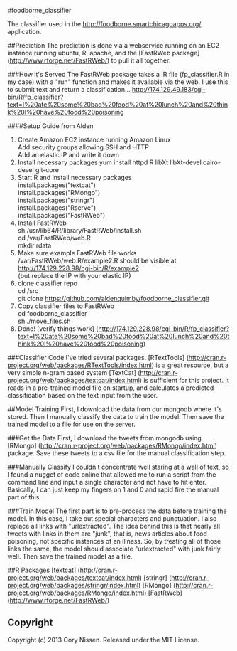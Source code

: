 #foodborne_classifier

The classifier used in the http://foodborne.smartchicagoapps.org/ application.

##Prediction
The prediction is done via a webservice running on an EC2 instance running ubuntu, R, apache, and the [FastRWeb package] (http://www.rforge.net/FastRWeb/) to pull it all together.

###How it's Served
The FastRWeb package takes a .R file (fp_classifier.R in my case) with a "run" function and makes it available via the web. I use this to submit text and return a classification... <http://174.129.49.183/cgi-bin/R/fp_classifier?text=I%20ate%20some%20bad%20food%20at%20lunch%20and%20think%20I%20have%20food%20poisoning>

####Setup Guide from Alden
1. Create Amazon EC2 instance running Amazon Linux  
	Add security groups allowing SSH and HTTP  
	Add an elastic IP and write it down  
2. Install necessary packages 
	yum install httpd R libXt libXt-devel cairo-devel git-core    
3. Start R and install necessary packages  
	install.packages("textcat")  
	install.packages("RMongo")  
	install.packages("stringr")  
	install.packages("Rserve")  
	install.packages("FastRWeb")  
4. Install FastRWeb  
	sh /usr/lib64/R/library/FastRWeb/install.sh  
	cd /var/FastRWeb/web.R  
	mkdir rdata  
5. Make sure example FastRWeb file works  
	/var/FastRWeb/web.R/example2.R should be visible at http://174.129.228.98/cgi-bin/R/example2  
	(but replace the IP with your elastic IP)  
6. clone classifier repo  
	cd /src  
	git clone https://github.com/aldenquimby/foodborne_classifier.git  
7. Copy classifier files to FastRWeb  
	cd foodborne_classifier  
	sh ./move_files.sh  
8. Done! [verify things work] (http://174.129.228.98/cgi-bin/R/fp_classifier?text=I%20ate%20some%20bad%20food%20at%20lunch%20and%20think%20I%20have%20food%20poisoning)  

###Classifier Code
I've tried several packages. [RTextTools] (http://cran.r-project.org/web/packages/RTextTools/index.html) is a great resource, but a very simple n-gram based system [TextCat] (http://cran.r-project.org/web/packages/textcat/index.html) is sufficient for this project. It reads in a pre-trained model file on startup, and calculates a predicted classification based on the text input from the user.

##Model Training
First, I download the data from our mongodb where it's stored. Then I manually classify the data to train the model. Then save the trained model to a file for use on the server.

###Get the Data
First, I download the tweets from mongodb using [RMongo] (http://cran.r-project.org/web/packages/RMongo/index.html) package. Save these tweets to a csv file for the manual classification step.

###Manually Classify
I couldn't concentrate well staring at a wall of text, so I found a nugget of code online that allowed me to run a script from the command line and input a single character and not have to hit enter. Basically, I can just keep my fingers on 1 and 0 and rapid fire the manual part of this.

###Train Model
The first part is to pre-process the data before training the model. In this case, I take out special characters and punctuation. I also replace all links with "urlextracted". The idea behind this is that nearly all tweets with links in them are "junk", that is, news articles about food poisoning, not specific instances of an illness. So, by treating all of those links the same, the model should associate "urlextracted" with junk fairly well. Then save the trained model as a file.

##R Packages
[textcat] (http://cran.r-project.org/web/packages/textcat/index.html)
[stringr] (http://cran.r-project.org/web/packages/stringr/index.html)
[RMongo] (http://cran.r-project.org/web/packages/RMongo/index.html)
[FastRWeb] (http://www.rforge.net/FastRWeb/)

## Copyright

Copyright (c) 2013 Cory Nissen. Released under the MIT License.
